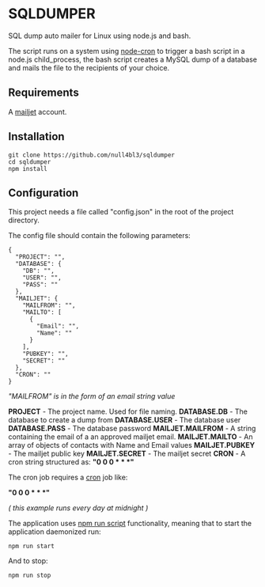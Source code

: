 # SQLDUMPER
SQL dump auto mailer for Linux using node.js and bash.

The script runs on a system using [node-cron](https://github.com/merencia/node-cron) to trigger a bash script in a node.js child_process, the bash script creates a MySQL dump of a database and mails the file to the recipients of your choice.

## Requirements
A [mailjet](https://www.mailjet.com/) account.

## Installation
```
git clone https://github.com/null4bl3/sqldumper
cd sqldumper
npm install
```

## Configuration
This project needs a file called "config.json" in the root of the project directory.

The config file should contain the following parameters:

```
{
  "PROJECT": "",
  "DATABASE": {
    "DB": "",
    "USER": "",
    "PASS": ""
  },
  "MAILJET": {
    "MAILFROM": "",
    "MAILTO": [
      {
        "Email": "",
        "Name": ""
      }
    ],
    "PUBKEY": "",
    "SECRET": ""
  },
  "CRON": ""
}
```
*"MAILFROM" is in the form of an email string value*

**PROJECT** - The project name. Used for file naming.
**DATABASE.DB** - The database to create a dump from
**DATABASE.USER** - The database user
**DATABASE.PASS** - The database password
**MAILJET.MAILFROM** - A string containing the email of a an approved mailjet email.
**MAILJET.MAILTO** - An array of objects of contacts with Name and Email values
**MAILJET.PUBKEY** - The mailjet public key
**MAILJET.SECRET** - The mailjet secret
**CRON** - A cron string structured as: **"0 0 0 * * \*"**

The cron job requires a [cron](https://github.com/merencia/node-cron) job like:

**"0 0 0 * * \*"**

*( this example runs every day at midnight )*

The application uses [npm run script](https://docs.npmjs.com/cli/run-script) functionality, meaning that to start the application daemonized run:

 ```
npm run start
 ```
And to stop:


 ```
npm run stop
 ```
